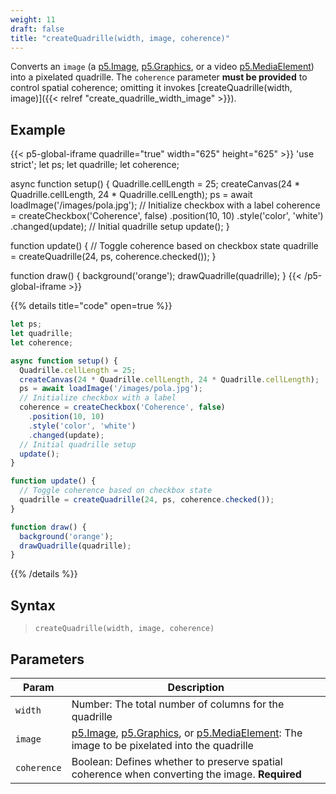 ```yaml
---
weight: 11  
draft: false  
title: "createQuadrille(width, image, coherence)"  
---
```


Converts an `image` (a [p5.Image](https://p5js.org/reference/#/p5.Image), [p5.Graphics](https://p5js.org/reference/#/p5.Graphics), or a video [p5.MediaElement](https://p5js.org/reference/p5/p5.MediaElement/)) into a pixelated quadrille. The `coherence` parameter **must be provided** to control spatial coherence; omitting it invokes [createQuadrille(width, image)]({{< relref "create_quadrille_width_image" >}}).

## Example

{{< p5-global-iframe quadrille="true" width="625" height="625" >}}
'use strict';
let ps;
let quadrille;
let coherence;

async function setup() {
  Quadrille.cellLength = 25;
  createCanvas(24 * Quadrille.cellLength, 24 * Quadrille.cellLength);
  ps = await loadImage('/images/pola.jpg');
  // Initialize checkbox with a label
  coherence = createCheckbox('Coherence', false)
    .position(10, 10)
    .style('color', 'white')
    .changed(update);
  // Initial quadrille setup
  update();
}

function update() {
  // Toggle coherence based on checkbox state
  quadrille = createQuadrille(24, ps, coherence.checked());
}

function draw() {
  background('orange');
  drawQuadrille(quadrille);
}
{{< /p5-global-iframe >}}

{{% details title="code" open=true %}}
```js
let ps;
let quadrille;
let coherence;

async function setup() {
  Quadrille.cellLength = 25;
  createCanvas(24 * Quadrille.cellLength, 24 * Quadrille.cellLength);
  ps = await loadImage('/images/pola.jpg');
  // Initialize checkbox with a label
  coherence = createCheckbox('Coherence', false)
    .position(10, 10)
    .style('color', 'white')
    .changed(update);
  // Initial quadrille setup
  update();
}

function update() {
  // Toggle coherence based on checkbox state
  quadrille = createQuadrille(24, ps, coherence.checked());
}

function draw() {
  background('orange');
  drawQuadrille(quadrille);
}
```
{{% /details %}}

## Syntax

> `createQuadrille(width, image, coherence)`

## Parameters

| Param       | Description                                                                                         |
|-------------|-----------------------------------------------------------------------------------------------------|
| `width`     | Number: The total number of columns for the quadrille                                               |
| `image`     | [p5.Image](https://p5js.org/reference/#/p5.Image), [p5.Graphics](https://p5js.org/reference/#/p5.Graphics), or [p5.MediaElement](https://p5js.org/reference/p5/p5.MediaElement/): The image to be pixelated into the quadrille |
| `coherence` | Boolean: Defines whether to preserve spatial coherence when converting the image. **Required**      |
